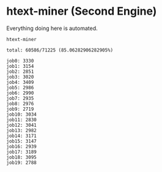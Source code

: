 # htext-miner (Second Engine)

Everything doing here is automated.

```
htext-miner

total: 60586/71225 (85.06282906282905%)

job0: 3330
job1: 3154
job2: 2851
job3: 3020
job4: 3409
job5: 2986
job6: 2990
job7: 2935
job8: 2976
job9: 2719
job10: 3034
job11: 2830
job12: 3041
job13: 2982
job14: 3171
job15: 3147
job16: 2939
job17: 3189
job18: 3095
job19: 2788
```